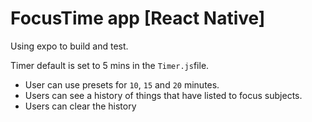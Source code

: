 # FocusTime app [React Native]

Using expo to build and test.

Timer default is set to 5 mins in the `Timer.js`file.
- User can use presets for `10`, `15` and `20` minutes.
- Users can see a history of things that have listed to focus subjects.
- Users can clear the history

